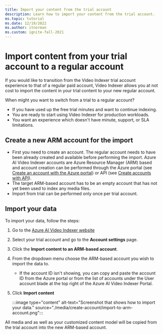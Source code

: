 ```yaml
---
title: Import your content from the trial account
description: Learn how to import your content from the trial account.
ms.topic: tutorial
ms.date: 12/19/2022
ms.author: itnorman
ms.custom: ignite-fall-2021
---
```


# Import content from your trial account to a regular account

If you would like to transition from the Video Indexer trial account experience to that of a regular paid account, Video Indexer allows you at not cost to import the content in your trial content to your new regular account.

When might you want to switch from a trial to a regular account?

* If you have used up the free trial minutes and want to continue indexing.
* You are ready to start using Video Indexer for production workloads.
* You want an experience which doesn't have minute, support, or SLA limitations. 

## Create a new ARM account for the import

* First you need to create an account. The regular account needs to have been already created and available before performing the import. Azure AI Video Indexer accounts are Azure Resource Manager (ARM) based and account creation can be performed through the Azure portal (see [Create an account with the Azure portal](create-account-portal.md)) or API (see [Create accounts with API](/rest/api/videoindexer/stable/accounts)).  
* The target ARM-based account has to be an empty account that has not yet been used to index any media files.
* Import from trial can be performed only once per trial account.

## Import your data

To import your data, follow the steps:

 1. Go to the [Azure AI Video Indexer website](https://aka.ms/vi-portal-link)
 2. Select your trial account and go to the **Account settings** page.
 3. Click the **Import content to an ARM-based account**.
 4. From the dropdown menu choose the ARM-based account you wish to import the data to.
   
    * If the account ID isn't showing, you can copy and paste the account ID from the Azure portal or from the list of accounts under the User account blade at the top right of the Azure AI Video Indexer Portal.
    
 5. Click **Import content**

    :::image type="content" alt-text="Screenshot that shows how to import your data." source="./media/create-account/import-to-arm-account.png":::

All media and as well as your customized content model will be copied from the trial account into the new ARM-based account.


